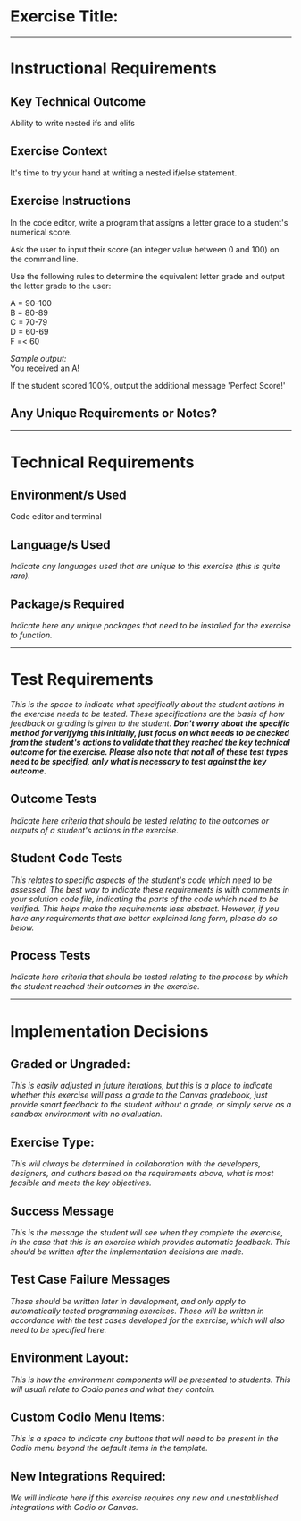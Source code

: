 # Exercise Title:
---
# Instructional Requirements
## Key Technical Outcome
Ability to write nested ifs and elifs

## Exercise Context
It's time to try your hand at writing a nested if/else statement.

## Exercise Instructions

In the code editor, write a program that assigns a letter grade to a student's numerical score.

Ask the user to input their score (an integer value between 0 and 100) on the command line.

Use the following rules to determine the equivalent letter grade and output the letter grade to the user:

A = 90-100<br>
B = 80-89<br>
C = 70-79<br>
D = 60-69<br>
F =< 60<br>

<em>Sample output:</em><br>
You received an A!

If the student scored 100%, output the additional message 'Perfect Score!'


## Any Unique Requirements or Notes?

---
# Technical Requirements


## Environment/s Used
Code editor and terminal

## Language/s Used
<em>Indicate any languages used that are unique to this exercise (this is quite rare).</em>

## Package/s Required
<em>Indicate here any unique packages that need to be installed for the exercise to function.</em>

---
# Test Requirements
<em>This is the space to indicate what specifically about the student actions in the exercise needs to be tested. These specifications are the basis of how feedback or grading is given to the student. <strong>Don't worry about the specific method for verifying this initially, just focus on what needs to be checked from the student's actions to validate that they reached the key technical outcome for the exercise. Please also note that not all of these test types need to be specified, only what is necessary to test against the key outcome.</strong></em>

## Outcome Tests
<em>Indicate here criteria that should be tested relating to the outcomes or outputs of a student's actions in the exercise.</em>

## Student Code Tests
<em>This relates to specific aspects of the student's code which need to be assessed. The best way to indicate these requirements is with comments in your solution code file, indicating the parts of the code which need to be verified. This helps make the requirements less abstract. However, if you have any requirements that are better explained long form, please do so below.</em>

## Process Tests
<em>Indicate here criteria that should be tested relating to the process by which the student reached their outcomes in the exercise.</em>

---
#  Implementation Decisions

## Graded or Ungraded:
<em>This is easily adjusted in future iterations, but this is a place to indicate whether this exercise will pass a grade to the Canvas gradebook, just provide smart feedback to the student without a grade, or simply serve as a sandbox environment with no evaluation.</em>

## Exercise Type:
<em>This will always be determined in collaboration with the developers, designers, and authors based on the requirements above, what is most feasible and meets the key objectives.</em>

## Success Message
<em>This is the message the student will see when they complete the exercise, in the case that this is an exercise which provides automatic feedback. This should be written after the implementation decisions are made.</em>

## Test Case Failure Messages
<em>These should be written later in development, and only apply to automatically tested programming exercises. These will be written in accordance with the test cases developed for the exercise, which will also need to be specified here.</em>

## Environment Layout:
<em>This is how the environment components will be presented to students. This will usuall relate to Codio panes and what they contain.</em>

## Custom Codio Menu Items:
<em>This is a space to indicate any buttons that will need to be present in the Codio menu beyond the default items in the template.</em>

## New Integrations Required:
<em>We will indicate here if this exercise requires any new and unestablished integrations with Codio or Canvas.</em>
